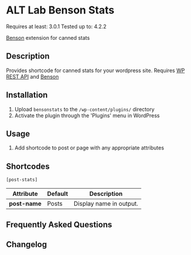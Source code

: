 # ALT Lab Benson Stats

Requires at least: 3.0.1
Tested up to: 4.2.2

[Benson](https://github.com/VCUarts/benson) extension for canned stats

## Description

Provides shortcode for canned stats for your wordpress site.
Requires [WP REST API](https://wordpress.org/plugins/json-rest-api/) and [Benson](https://github.com/VCUarts/benson)

## Installation

1. Upload `bensonstats` to the `/wp-content/plugins/` directory
1. Activate the plugin through the 'Plugins' menu in WordPress

## Usage

1. Add shortcode to post or page with any appropriate attributes


## Shortcodes

```[post-stats]```

| Attribute        		 | Default  | Description   
| ---------------------- | -------- | ------------- 
| **post-name**          | Posts    | Display name in output.


## Frequently Asked Questions


## Changelog